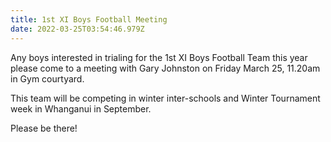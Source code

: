 ```yaml
---
title: 1st XI Boys Football Meeting
date: 2022-03-25T03:54:46.979Z
---
```

Any boys interested in trialing for the 1st XI Boys Football Team this year please come to a meeting with Gary Johnston on Friday March 25, 11.20am in Gym courtyard.  

This team will be competing in winter inter-schools and Winter Tournament week in Whanganui in September.  

Please be there!